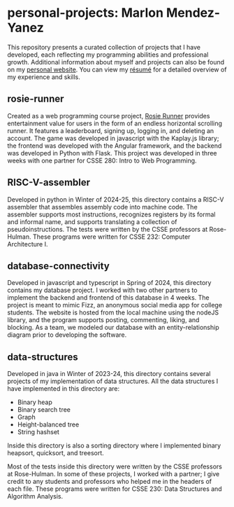 # personal-projects: Marlon Mendez-Yanez
This repository presents a curated collection of projects that I have developed, each reflecting my programming abilities and professional growth. Additional information about myself and projects can also be found on my [personal website](https://rhit-mendezm.github.io/). You can view my [résumé](./Marlon%20O.%20Mendez-Yanez%20-%20Software%20Engineering%20Resume.pdf) for a detailed overview of my experience and skills.

## **rosie-runner** 
Created as a web programming course project, [Rosie Runner](https://github.com/rhit-csse280/final-project-s25_107) provides entertainment value for users in the form of an endless horizontal scrolling runner. It features a leaderboard, signing up, logging in, and deleting an account. The game was developed in javascript with the Kaplay.js library; the frontend was developed with the Angular framework, and the backend was developed in Python with Flask. This project was developed in three weeks with one partner for CSSE 280: Intro to Web Programming.

## **RISC-V-assembler**
Developed in python in Winter of 2024-25, this directory contains a RISC-V assembler that assembles assembly code into machine code.
The assembler supports most instructions, recognizes registers by its formal and informal name, and supports translating a collection of pseudoinstructions.
The tests were written by the CSSE professors at Rose-Hulman. These programs were written for CSSE 232: Computer Architecture I.

## **database-connectivity** 
Developed in javascript and typescript in Spring of 2024, this directory contains my database project. I worked with two other partners to implement
the backend and frontend of this database in 4 weeks. The project is meant to mimic Fizz, an anonymous social media app for college students. The website is hosted from the local machine
using the nodeJS library, and the program supports posting, commenting, liking, and blocking. As a team, we modeled our database with an entity-relationship diagram prior to developing the
software.

## **data-structures** 
Developed in java in Winter of 2023-24, this directory contains several projects of my implementation of data structures. All the data structures
I have implemented in this directory are:
* Binary heap
* Binary search tree
* Graph
* Height-balanced tree
* String hashset

Inside this directory is also a sorting directory where I implemented binary heapsort, quicksort, and treesort. 

Most of the tests inside this directory were written by the CSSE professors at Rose-Hulman. In some of these projects, I worked with a partner; I give credit to any 
students and professors who helped me in the headers of each file. These programs were written for CSSE 230: Data Structures and Algorithm Analysis.
